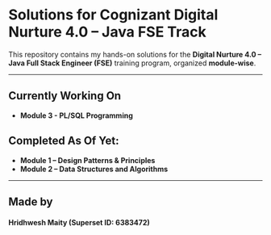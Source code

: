 # Solutions for Cognizant Digital Nurture 4.0 – Java FSE Track

This repository contains my hands-on solutions for the **Digital Nurture 4.0 – Java Full Stack Engineer (FSE)** training program, organized **module-wise**.

---

## Currently Working On

- **Module 3 - PL/SQL Programming**

## Completed As Of Yet:

- **Module 1 – Design Patterns & Principles**
- **Module 2 – Data Structures and Algorithms**

---

## Made by

#### Hridhwesh Maity (Superset ID: 6383472)
